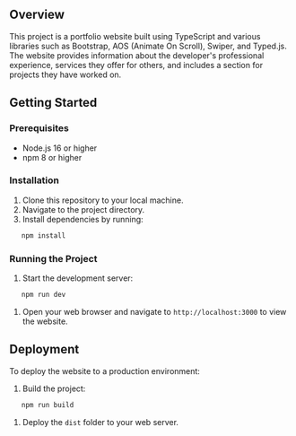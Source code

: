 ## Overview
This project is a portfolio website built using TypeScript and various libraries such as Bootstrap, AOS (Animate On Scroll), Swiper, and Typed.js. The website provides information about the developer's professional experience, services they offer for others, and includes a section for projects they have worked on.
## Getting Started
### Prerequisites
- Node.js 16 or higher
- npm 8 or higher

### Installation
1. Clone this repository to your local machine.
2. Navigate to the project directory.
3. Install dependencies by running:
``` bash
   npm install
```
### Running the Project
1. Start the development server:
``` bash
   npm run dev
```
1. Open your web browser and navigate to `http://localhost:3000` to view the website.

## Deployment
To deploy the website to a production environment:
1. Build the project:
``` bash
   npm run build
```
1. Deploy the `dist` folder to your web server.
